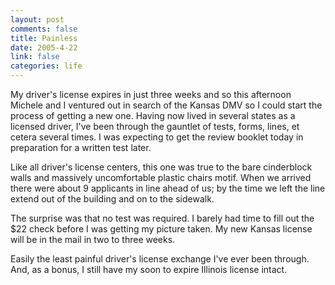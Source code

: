 ```yaml
--- 
layout: post
comments: false
title: Painless
date: 2005-4-22
link: false
categories: life
---
```

My driver's license expires in just three weeks and so this afternoon Michele and I ventured out in search of the Kansas DMV so I could start the process of getting a new one. Having now lived in several states as a licensed driver, I've been through the gauntlet of tests, forms, lines, et cetera several times. I was expecting to get the review booklet today in preparation for a written test later.

Like all driver's license centers, this one was true to the bare cinderblock walls and massively uncomfortable plastic chairs motif. When we arrived there were about 9 applicants in line ahead of us; by the time we left the line extend out of the building and on to the sidewalk.

The surprise was that no test was required. I barely had time to fill out the $22 check before I was getting my picture taken. My new Kansas license will be in the mail in two to three weeks.

Easily the least painful driver's license exchange I've ever been through. And, as a bonus, I still have my soon to expire Illinois license intact.
